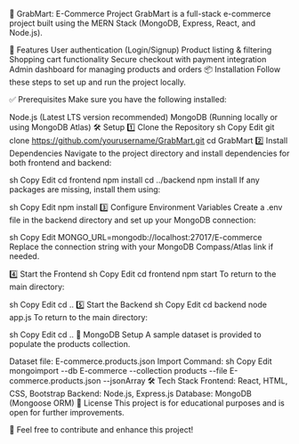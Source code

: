 🛒 GrabMart: E-Commerce Project
GrabMart is a full-stack e-commerce project built using the MERN Stack (MongoDB, Express, React, and Node.js).

🚀 Features
User authentication (Login/Signup)
Product listing & filtering
Shopping cart functionality
Secure checkout with payment integration
Admin dashboard for managing products and orders
📦 Installation
Follow these steps to set up and run the project locally.

✅ Prerequisites
Make sure you have the following installed:

Node.js (Latest LTS version recommended)
MongoDB (Running locally or using MongoDB Atlas)
🛠 Setup
1️⃣ Clone the Repository
sh
Copy
Edit
git clone https://github.com/yourusername/GrabMart.git
cd GrabMart
2️⃣ Install Dependencies
Navigate to the project directory and install dependencies for both frontend and backend:

sh
Copy
Edit
cd frontend
npm install
cd ../backend
npm install
If any packages are missing, install them using:

sh
Copy
Edit
npm install
3️⃣ Configure Environment Variables
Create a .env file in the backend directory and set up your MongoDB connection:

sh
Copy
Edit
MONGO_URL=mongodb://localhost:27017/E-commerce
Replace the connection string with your MongoDB Compass/Atlas link if needed.

4️⃣ Start the Frontend
sh
Copy
Edit
cd frontend
npm start
To return to the main directory:

sh
Copy
Edit
cd ..
5️⃣ Start the Backend
sh
Copy
Edit
cd backend
node app.js
To return to the main directory:

sh
Copy
Edit
cd ..
📂 MongoDB Setup
A sample dataset is provided to populate the products collection.

Dataset file: E-commerce.products.json
Import Command:
sh
Copy
Edit
mongoimport --db E-commerce --collection products --file E-commerce.products.json --jsonArray
🛠 Tech Stack
Frontend: React, HTML, CSS, Bootstrap
Backend: Node.js, Express.js
Database: MongoDB (Mongoose ORM)
📜 License
This project is for educational purposes and is open for further improvements.

🚀 Feel free to contribute and enhance this project!
